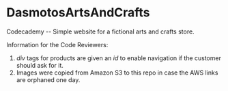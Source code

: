 # DasmotosArtsAndCrafts
Codecademy -- Simple website for a fictional arts and crafts store.

Information for the Code Reviewers:
1. *div* tags for products are given an *id* to enable navigation if the customer
  should ask for it.
2. Images were copied from Amazon S3 to this repo in case the AWS links are
  orphaned one day.
